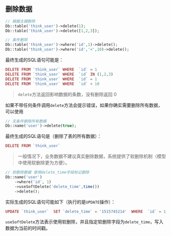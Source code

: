 ## 删除数据

```php
// 根据主键删除
Db::table('think_user')->delete(1);
Db::table('think_user')->delete([1,2,3]);

// 条件删除    
Db::table('think_user')->where('id',1)->delete();
Db::table('think_user')->where('id','<',10)->delete();
```

最终生成的SQL语句可能是：

```php
DELETE FROM `think_user` WHERE  `id` = 1 
DELETE FROM `think_user` WHERE  `id` IN (1,2,3) 
DELETE FROM `think_user` WHERE  `id` = 1 
DELETE FROM `think_user` WHERE  `id` < 10
```

> `delete`方法返回影响数据的条数，没有删除返回 0

如果不带任何条件调用`delete`方法会提示错误，如果你确实需要删除所有数据，可以使用

```php
// 无条件删除所有数据
Db::name('user')->delete(true);
```

最终生成的SQL语句是（删除了表的所有数据）：

```php
DELETE FROM `think_user`

```

> 一般情况下，业务数据不建议真实删除数据，系统提供了软删除机制（模型中使用软删除更为方便）。

```php
// 软删除数据 使用delete_time字段标记删除
Db::name('user')
	->where('id', 1)
	->useSoftDelete('delete_time',time())
    ->delete();
```

实际生成的SQL语句可能如下（执行的是`UPDATE`操作）：

```php
UPDATE `think_user`  SET `delete_time` = '1515745214'  WHERE  `id` = 1
```

`useSoftDelete`方法表示使用软删除，并且指定软删除字段为`delete_time`，写入数据为当前的时间戳。

